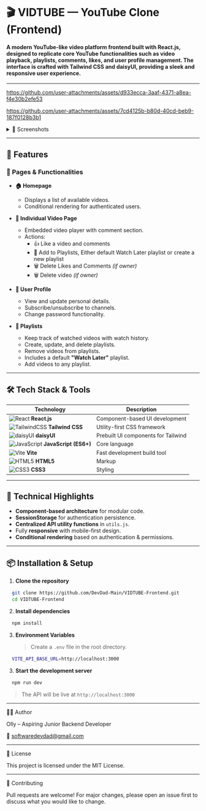 # 🎬 VIDTUBE — YouTube Clone (Frontend)

#### A modern YouTube-like video platform frontend built with React.js, designed to replicate core YouTube functionalities such as video playback, playlists, comments, likes, and user profile management. The interface is crafted with Tailwind CSS and daisyUI, providing a sleek and responsive user experience.

---

https://github.com/user-attachments/assets/d933ecca-3aaf-4371-a8ea-f4e30b2efe53

https://github.com/user-attachments/assets/7cd4125b-b80d-40cd-beb9-187f0128b3b1

<details>
<summary>📸 Screenshots</summary>

![Add Videos To Playlists](screenshots/Add-Videos-To-Playlists.png)
![Add Comments to videos](screenshots/Adding-Comments-To-Videos.png)
![Creating new playlists](screenshots/Creating-New-Playlists.png)
![Profile Page](screenshots/Display-LoggedIn-User-Profile.png)
![Video Page](screenshots/Vidtube-Home-Page.png)
![Liking Comments](screenshots/Liking-Comments.png)
![Showing Playlists and watch history](screenshots/Showing-Playlists-Watch-History.png)
![updating user details](screenshots/Updating-User-Details.png)
![Uploading a new video loading screen](screenshots/Uploading-New-Video-Loading.png)
![Other users channels](screenshots/Users-Channels.png)
![Other users channels](screenshots/Video-Liking.png)

</details>

---

## 🚀 Features

### 📄 Pages & Functionalities

- **🏠 Homepage**
  - Displays a list of available videos.
  - Conditional rendering for authenticated users.

- **🎥 Individual Video Page**
  - Embedded video player with comment section.
  - Actions:
    - 👍 Like a video and comments
    - 📂 Add to Playlists, Either default Watch Later playlist or create a new playlist
    - 🗑 Delete Likes and Comments _(if owner)_
    - 🗑 Delete video _(if owner)_

- **👤 User Profile**
  - View and update personal details.
  - Subscribe/unsubscribe to channels.
  - Change password functionality.

- **📜 Playlists**
  - Keep track of watched videos with watch history.
  - Create, update, and delete playlists.
  - Remove videos from playlists.
  - Includes a default **"Watch Later"** playlist.
  - Add videos to any playlist.

---

## 🛠️ Tech Stack & Tools

| Technology                                                                                                                     | Description                         |
| ------------------------------------------------------------------------------------------------------------------------------ | ----------------------------------- |
| ![React](https://img.shields.io/badge/React-20232A?style=flat&logo=react&logoColor=61DAFB) **React.js**                        | Component-based UI development      |
| ![TailwindCSS](https://img.shields.io/badge/Tailwind_CSS-38B2AC?style=flat&logo=tailwind-css&logoColor=white) **Tailwind CSS** | Utility-first CSS framework         |
| ![daisyUI](https://img.shields.io/badge/daisyUI-5A0EF8?style=flat&logo=daisyui&logoColor=white) **daisyUI**                    | Prebuilt UI components for Tailwind |
| ![JavaScript](https://img.shields.io/badge/JavaScript-F7DF1E?style=flat&logo=javascript&logoColor=black) **JavaScript (ES6+)** | Core language                       |
| ![Vite](https://img.shields.io/badge/Vite-646CFF?style=flat&logo=vite&logoColor=white) **Vite**                                | Fast development build tool         |
| ![HTML5](https://img.shields.io/badge/HTML5-E34F26?style=flat&logo=html5&logoColor=white) **HTML5**                            | Markup                              |
| ![CSS3](https://img.shields.io/badge/CSS3-1572B6?style=flat&logo=css3&logoColor=white) **CSS3**                                | Styling                             |

---

## 🧠 Technical Highlights

- **Component-based architecture** for modular code.
- **SessionStorage** for authentication persistence.
- **Centralized API utility functions** in `utils.js`.
- Fully **responsive** with mobile-first design.
- **Conditional rendering** based on authentication & permissions.

---

## 📦 Installation & Setup

1. **Clone the repository**

```bash
  git clone https://github.com/DevDad-Main/VIDTUBE-Frontend.git
  cd VIDTUBE-Frontend
```

2. **Install dependencies**

```bash
  npm install
```

3. **Environment Variables**
   > Create a `.env` file in the root directory.

```bash
  VITE_API_BASE_URL=http://localhost:3000
```

3. **Start the development server**

```bash
  npm run dev
```

> The API will be live at `http://localhost:3000`

---

🧑‍💻 Author

Olly – Aspiring Junior Backend Developer

📧 softwaredevdad@gmail.com

<!-- 🌐 https://devdad.org -->

---

📄 License

This project is licensed under the MIT License.

---

🙌 Contributing

Pull requests are welcome! For major changes, please open an issue first to discuss what you would like to change.
